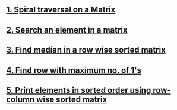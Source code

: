 ## [1. Spiral traversal on a Matrix](https://github.com/singh7priyanshu/love_babbar_450_solutions/tree/main/matrix/Spiral%20traversal%20on%20a%20Matrix)<br />
## [2. Search an element in a matrix](https://github.com/singh7priyanshu/love_babbar_450_solutions/tree/main/matrix/Search%20a%202D%20Matrix)<br />
## [3. Find median in a row wise sorted matrix](https://github.com/singh7priyanshu/love_babbar_450_solutions/tree/main/matrix/Find%20median%20in%20a%20row%20wise%20sorted%20matrix)<br />
## [4. Find row with maximum no. of 1's](https://github.com/singh7priyanshu/love_babbar_450_solutions/tree/main/matrix/Find%20row%20with%20maximum%20no.%20of%201's)<br />
## [5. Print elements in sorted order using row-column wise sorted matrix](https://github.com/singh7priyanshu/love_babbar_450_solutions/tree/main/matrix/Print%20elements%20in%20sorted%20order%20using%20row-column%20wise%20sorted%20matrix)<br />
